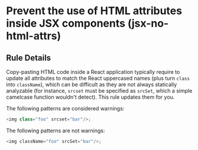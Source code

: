 # Prevent the use of HTML attributes inside JSX components (jsx-no-html-attrs)

## Rule Details

Copy-pasting HTML code inside a React application typically require to update all attributes to match the React uppercased names (plus turn `class` into `className`), which can be difficult as they are not always statically analyzable (for instance, `srcset` must be specified as `srcSet`, which a simple camelcase function wouldn't detect). This rule updates them for you.

The following patterns are considered warnings:

```js
<img class="foo" srcset="bar"/>;
```

The following patterns are not warnings:

```js
<img className="foo" srcSet="bar"/>;
```
